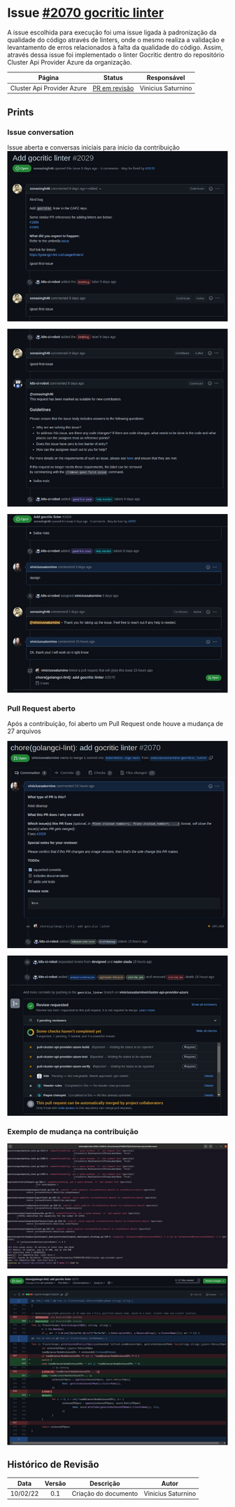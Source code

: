# Issue [#2070 gocritic linter](https://github.com/kubernetes-sigs/cluster-api-provider-azure/pull/2070)

A issue escolhida para execução foi uma issue ligada à padronização da qualidade do código através de linters, onde o mesmo realiza a validação e levantamento de erros relacionados à falta da qualidade do código. Assim, através dessa issue foi implementado o linter Gocritic dentro do repositório Cluster Api Provider Azure da organização.

|Página|Status|Responsável|
|:--:|:--:|:--:|
|Cluster Api Provider Azure|[PR em revisão](https://github.com/kubernetes-sigs/cluster-api-provider-azure/pull/2070)|Vinicius Saturnino|

## Prints

### Issue conversation

Issue aberta e conversas iniciais para inicio da contribuição
![Issue Opened](../../../assets/sprint1/issue2070/issue_conversation1.jpeg)

![Issue Conversation](../../../assets/sprint1/issue2070/issue_conversation2.jpeg)

![Issue Conversation](../../../assets/sprint1/issue2070/issue_conversation3.jpeg)

### Pull Request aberto

Após a contribuição, foi aberto um Pull Request onde houve a mudança de 27 arquivos

![PR Opened](../../../assets/sprint1/issue2070/pr_opened1.jpeg)

![PR Opened](../../../assets/sprint1/issue2070/pr_opened2.jpeg)

### Exemplo de mudança na contribuição

![Lint Errors](../../../assets/sprint1/issue2070/lint_errors_gocritic.jpeg)

![Changed File](../../../assets/sprint1/issue2070/changed_file.jpeg)

## Histórico de Revisão
|Data|Versão|Descrição|Autor|
|:--:|:--:|:--:|:--:|
|10/02/22|0.1|Criação do documento|Vinicius Saturnino|